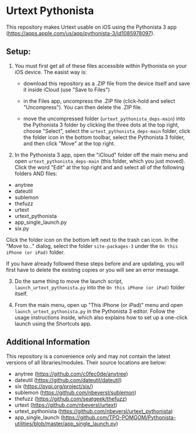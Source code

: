 # Urtext Pythonista

This repository makes Urtext usable on iOS using the Pythonista 3 app (https://apps.apple.com/us/app/pythonista-3/id1085978097).

## Setup:

1. You must first get all of these files accessible within Pythonista on your iOS device. The easist way is:

	- download this repository as a .ZIP file from the device itself and save it inside iCloud (use "Save to Files")

	- in the Files app, uncompress the .ZIP file (click-hold and select "Uncompress"). You can then delete the .ZIP file.

	- move the uncompressed folder (`urtext_pythonista_deps-main`) into the Pythonista 3 folder by clicking the three dots at the top right, choose "Select", select the `urtext_pythonista_deps-main` folder, click the folder icon in the bottom toolbar, select the Pythonista 3 folder, and then click "Move" at the top right.

2. In the Pythonista 3 app, open the "iCloud" folder off the main menu and open `urtext_pythonista_deps-main` (this folder, which you just moved). Click the word "Edit" at the top right and and select all of the following folders AND files:

- anytree           
- dateutil
- sublemon
- thefuzz
- urtext
- urtext_pythonista 
- app_single_launch.py
- six.py 

Click the folder icon on the bottom left next to the trash can icon. In the "Move to..." dialog, select the folder `site-packages-3` under the `On this iPhone (or iPad)` folder.

If you have already followed these steps before and are updating, you will first have to delete the existing copies or you will see an error message.  

3. Do the same thing to move the launch script, `launch_urtext_pythonista.py` into the `On this iPhone (or iPad)` folder itself.

4. From the main menu, open up "This iPhone (or iPad)" menu and open `launch_urtext_pythonista.py` in the Pythonista 3 editor. Follow the usage instructions inside, which also explains how to set up a one-click launch using the Shortcuts app.

## Additional Information

This repository is a convenience only and may not contain the latest versions of all libraries/modules. Their source locations are below:

- anytree (https://github.com/c0fec0de/anytree)             
- dateutil (https://github.com/dateutil/dateutil)
- six (https://pypi.org/project/six/)
- sublemon (https://github.com/nbeversl/sublemon)
- thefuzz (https://github.com/seatgeek/thefuzz)
- urtext (https://github.com/nbeversl/urtext)
- urtext_pythonista (https://github.com/nbeversl/urtext_pythonista)
- app_single_launch (https://github.com/TPO-POMGOM/Pythonista-utilities/blob/master/app_single_launch.py)

